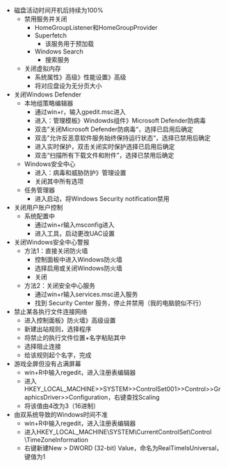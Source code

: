 - 磁盘活动时间开机后持续为100%
	- 禁用服务并关闭
		- HomeGroupListener和HomeGroupProvider
		- Superfetch
			- 该服务用于预加载
		- Windows Search
			- 搜索服务
	- 关闭虚拟内存
		- 系统属性》高级》性能设置》高级
		- 将对应盘设为无分页大小
- 关闭Windows Defender
	- 本地组策略编辑器
		- 通过win+r，输入gpedit.msc进入
		- 进入：管理模板》Windowds组件》Microsoft Defender防病毒
		- 双击”关闭Microsoft Defender防病毒“，选择已启用后确定
		- 双击”允许反恶意软件服务始终保持运行状态“，选择已禁用后确定
		- 进入实时保护，双击关闭实时保护选择已启用后确定
		- 双击“扫描所有下载文件和附件”，选择已禁用后确定
	- Windows安全中心
		- 进入：病毒和威胁防护》管理设置
		- 关闭其中所有选项
	- 任务管理器
		- 进入启动，将Windows Security notification禁用
- 关闭用户账户控制
	- 系统配置中
		- 通过win+r输入msconfig进入
		- 进入工具，启动更改UAC设置
- 关闭Windows安全中心警报
	- 方法1：直接关闭防火墙
		- 控制面板中进入Windows防火墙
		- 选择启用或关闭Windows防火墙
		- 关闭
	- 方法2：关闭安全中心服务
		- 通过win+r输入services.msc进入服务
		- 找到 Security Center 服务，停止并禁用（我的电脑貌似不行）
- 禁止某各执行文件连接网络
	- 进入控制面板》防火墙》高级设置
	- 新建出站规则，选择程序
	- 将禁止的执行文件位置+名字粘贴其中
	- 选择阻止连接
	- 给该规则起个名字，完成
- 游戏全屏但没有占满屏幕
	- win+R中输入regedit，进入注册表编辑器
	- 进入HKEY_LOCAL_MACHINE>>SYSTEM>>ControlSet001>>Control>>GraphicsDriver>>Configuration，右键查找Scaling
	- 将该值由4改为3（16进制）
- 由双系统导致的Windows时间不准
	- win+R中输入regedit，进入注册表编辑器
	- 进入HKEY_LOCAL_MACHINE\SYSTEM\CurrentControlSet\Control \TimeZoneInformation
	- 右键新建New > DWORD (32-bit) Value，命名为RealTimeIsUniversal，键值为1
